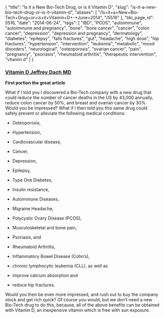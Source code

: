 {
    "title": "Is it a New Bio-Tech Drug, or is it Vitamin D",
    "slug": "is-it-a-new-bio-tech-drug-or-is-it-vitamin-d",
    "aliases": [
        "/Is+it+a+New+Bio-Tech+Drug+or+is+it+Vitamin+D+-+June+2014",
        "/5516"
    ],
    "tiki_page_id": 5516,
    "date": "2014-06-24",
    "tags": [
        "IBD",
        "PCOS",
        "autoimmune",
        "autoimmune and pregnancy",
        "bone",
        "bone cancer",
        "cancer",
        "colon cancer",
        "depression",
        "depression and pregnancy",
        "dermatology",
        "diabetes",
        "epilepsy",
        "falls fractures",
        "gut",
        "headache",
        "high dose",
        "hip fractures",
        "hypertension",
        "intervention",
        "leukemia",
        "metabolic",
        "mood disorders",
        "neurological",
        "osteoporosis",
        "ovarian cancer",
        "pain",
        "pregnancy",
        "psoriasis",
        "rheumatoid arthritis",
        "therapeutic intervention",
        "vitamin d"
    ]
}


### [Vitamin D Jeffrey Dach MD](http://jeffreydachmd.com/2014/06/vitamin-d-deficiency-ignored-epidemic/)

 **First portion the great article** 

What if I told you I discovered a Bio-Tech company with a new drug that could reduce the number of cancer deaths in the US by 43,000 annually, reduce colon cancer by 50%, and breast and ovarian cancer by 30%. Would you be impressed? What if I then told you this same drug could safely prevent or alleviate the following medical conditions: 

* Osteoporosis, 

* Hypertension, 

* Cardiovascular disease, 

* Cancer, 

* Depression, 

* Epilepsy, 

* Type One Diabetes,

* Insulin resistance, 

* Autoimmune Diseases, 

* Migraine Headache, 

* Polycystic Ovary Disease (PCOS), 

* Musculoskeletal and bone pain, 

* Psoriasis, and 

* Rheumatoid Arthritis, 

* Inflammatory Bowel Disease (Cohn’s), 

* chronic lymphocytic leukemia (CLL), as well as 

* improve calcium absorption and

* reduce hip fractures.

Would you then be even more impressed, and rush out to buy the company stock and get rich quick? Of course you would, but we don’t need a new Bio-Tech drug to do this, because, all of the above benefits can be obtained with Vitamin D, an inexpensive vitamin which is free with sun exposure.
